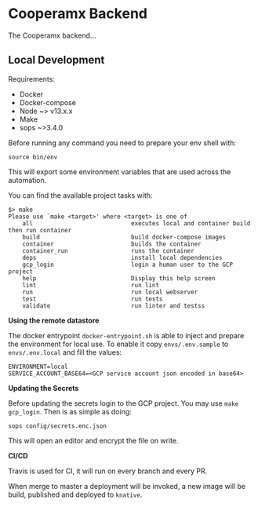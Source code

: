 # Cooperamx Backend

The Cooperamx backend...

## Local Development

Requirements:

- Docker
- Docker-compose
- Node ~> v13.x.x
- Make
- sops ~>3.4.0

Before running any command you need to prepare your env shell with:

```sehll
source bin/env
```

This will export some environment variables that are used across the automation.

You can find the available project tasks with:

```shell
$> make
Please use `make <target>' where <target> is one of
	all                            executes local and container build then run container
	build                          build docker-compose images
	container                      builds the container
	container_run                  runs the container
	deps                           install local dependencies
	gcp_login                      login a human user to the GCP project
	help                           Display this help screen
	lint                           run lint
	run                            run local webserver
	test                           run tests
	validate                       run linter and testss
```

**Using the remote datastore**

The docker entrypoint `docker-entrypoint.sh` is able to inject and prepare the environment
for local use. To enable it copy `envs/.env.sample` to `envs/.env.local` and fill the values:

```shell
ENVIRONMENT=local
SERVICE_ACCOUNT_BASE64=<GCP service account json encoded in base64>
```

**Updating the Secrets**

Before updating the secrets login to the GCP project. You may use `make gcp_login`.
Then is as simple as doing:

```shell
sops config/secrets.enc.json
```

This will open an editor and encrypt the file on write.

**CI/CD**

Travis is used for CI, it will run on every branch and every PR.

When merge to master a deployment will be invoked, a new image will be build, published and
deployed to `knative`.
